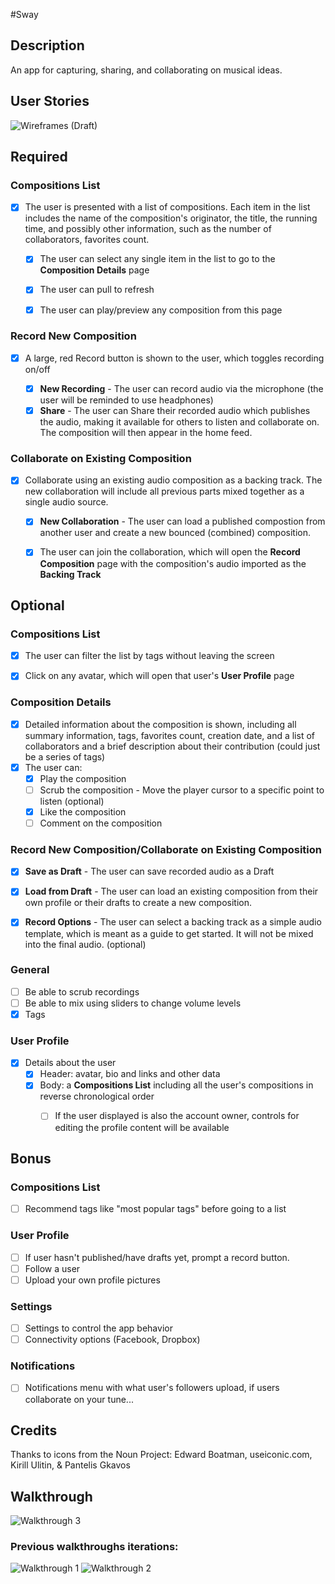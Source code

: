 #Sway

## Description
An app for capturing, sharing, and collaborating on musical ideas.

## User Stories

![Wireframes (Draft)](https://github.com/teamVCH/sway/blob/master/wireframes/userflow.png)


## Required

### Compositions List
* [x] The user is presented with a list of compositions. Each item in the list includes the name of the composition's originator, the title, the running time, and possibly other information, such as the number of collaborators, favorites count. 
	* [x] The user can select any single item in the list to go to the **Composition Details** page
	* [x] The user can pull to refresh
	* [x] The user can play/preview any composition from this page 


### Record New Composition
* [x] A large, red Record button is shown to the user, which toggles recording on/off

	* [x] **New Recording** - The user can record audio via the microphone (the user will be reminded to use headphones)
	* [x] **Share** - The user can Share their recorded audio which publishes the audio, making it available for others to listen and collaborate on. The composition will then appear in the home feed.

### Collaborate on Existing Composition
* [x] Collaborate using an existing audio composition as a backing track. The new collaboration will include all previous parts mixed together as a single audio source.
 	* [x] **New Collaboration** - The user can load a published compostion from another user and create a new bounced (combined) composition.
 	* [x] The user can join the collaboration, which will open the **Record Composition** page with the composition's audio imported as the **Backing Track**


## Optional

### Compositions List
* [x] The user can filter the list by tags without leaving the screen
* [x] Click on any avatar, which will open that user's **User Profile** page


### Composition Details
* [x] Detailed information about the composition is shown, including all summary information, tags, favorites count, creation date, and a list of collaborators and a brief description about their contribution (could just be a series of tags)
* [x] The user can:
     * [x] Play the composition
     * [ ] Scrub the composition - Move the player cursor to a specific point to listen (optional) 
     * [x] Like the composition
     * [ ] Comment on the composition

### Record New Composition/Collaborate on Existing Composition
* [x] **Save as Draft** - The user can save recorded audio as a Draft
* [x] **Load from Draft** - The user can load an existing composition from their own profile or their drafts to create a new composition. 
* [x] **Record Options** - The user can select a backing track as a simple audio template, which is meant as a guide to get started. It will not be mixed into the final audio. (optional)


### General
* [ ] Be able to scrub recordings
* [ ] Be able to mix using sliders to change volume levels
* [x] Tags

### User Profile
* [x] Details about the user
	* [x] Header: avatar, bio and links and other data 
	* [x] Body: a **Compositions List** including all the user's compositions in reverse chronological order 
      * [ ] If the user displayed is also the account owner, controls for editing the profile content will be available


## Bonus

### Compositions List
* [ ] Recommend tags like "most popular tags" before going to a list

### User Profile
* [ ] If user hasn't published/have drafts yet, prompt a record button.
* [ ] Follow a user
* [ ] Upload your own profile pictures

### Settings
* [ ] Settings to control the app behavior
* [ ] Connectivity options (Facebook, Dropbox)

### Notifications
* [ ] Notifications menu with what user's followers upload, if users collaborate on your tune...


## Credits
Thanks to icons from the Noun Project: Edward Boatman, useiconic.com, Kirill Ulitin, & Pantelis Gkavos

## Walkthrough 
![Walkthrough 3](walkthrough3.gif)

### Previous walkthroughs iterations: 
![Walkthrough 1](walkthrough1.gif)
![Walkthrough 2](walkthrough2.gif)

